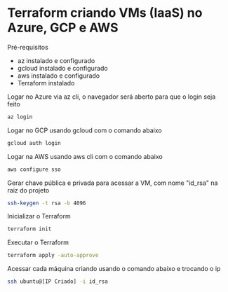 # Terraform criando VMs (IaaS) no Azure, GCP e AWS

Pré-requisitos

- az instalado e configurado
- gcloud instalado e configurado
- aws instalado e configurado
- Terraform instalado

Logar no Azure via az cli, o navegador será aberto para que o login seja feito

```sh
az login
```

Logar no GCP usando gcloud com o comando abaixo

```sh
gcloud auth login
```

Logar na AWS usando aws cli com o comando abaixo

```sh
aws configure sso
```

Gerar chave pública e privada para acessar a VM, com nome "id_rsa" na raiz do projeto

```sh
ssh-keygen -t rsa -b 4096
```

Inicializar o Terraform

```sh
terraform init
```

Executar o Terraform

```sh
terraform apply -auto-approve
```

Acessar cada máquina criando usando o comando abaixo e trocando o ip

```sh
ssh ubuntu@[IP Criado] -i id_rsa
```